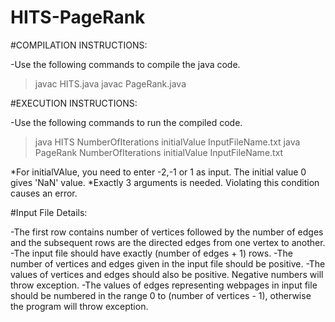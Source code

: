 # HITS-PageRank

#COMPILATION INSTRUCTIONS:

-Use the following commands to compile the java code.

>javac HITS.java
>javac PageRank.java


#EXECUTION INSTRUCTIONS:

-Use the following commands to run the compiled code.

>java HITS        NumberOfIterations   initialValue   InputFileName.txt
>java PageRank    NumberOfIterations   initialValue   InputFileName.txt


*For initialVAlue, you need to enter -2,-1 or 1 as input. The initial value 0 gives 'NaN' value.
*Exactly 3 arguments is needed. Violating this condition causes an error.


#Input File Details:

-The first row contains number of vertices followed by the number of edges and the subsequent rows are the directed edges from one vertex to another. 
-The input file should have exactly (number of edges + 1) rows.
-The number of vertices and edges given in the input file should be positive.
-The values of vertices and edges should also be positive. Negative numbers will throw exception.
-The values of edges representing webpages in input file should be numbered in the range 0 to (number of vertices - 1), otherwise the program will throw exception.
